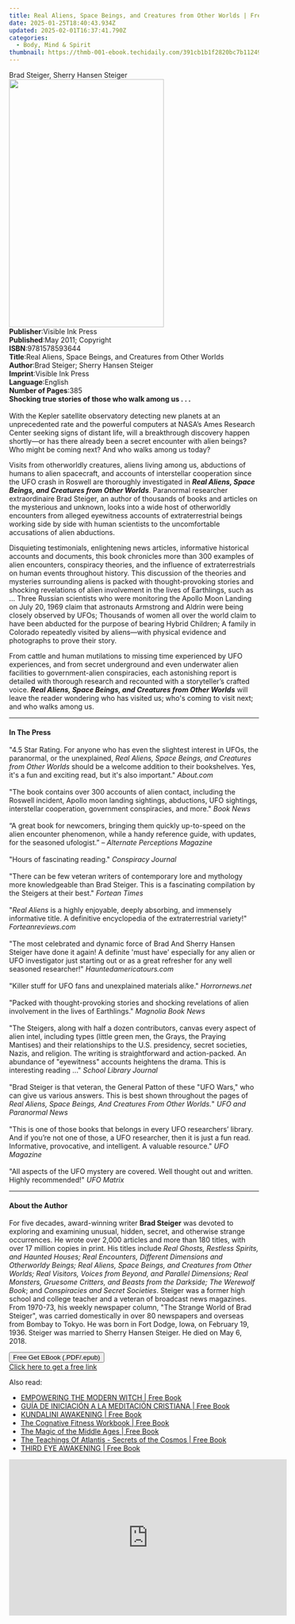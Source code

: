 ```yaml
---
title: Real Aliens, Space Beings, and Creatures from Other Worlds | Free Book
date: 2025-01-25T18:40:43.934Z
updated: 2025-02-01T16:37:41.790Z
categories:
  - Body, Mind & Spirit
thumbnail: https://thmb-001-ebook.techidaily.com/391cb1b1f2820bc7b1124939f470ac74de8a56a5100b4de522a0f979aca32845.jpg
---
```

<main id="book-container">
  <div class="flex flex-col">
    <div class="book-brief flex-1 py-6 px-4 sm:p-6 md:py-10 md:px-8">
      <!-- brief-->
      <div class="book-brief-main">Brad Steiger, Sherry Hansen Steiger</div>
    </div>
    <div
      class="book-meta-info flex-1 grid gap-4 col-start-1 col-end-3 row-start-1 sm:mb-6 sm:grid-cols-4 lg:gap-6 lg:col-start-2 lg:row-end-6 lg:row-span-6 lg:mb-0"
    >
      <div
        class="book-meta-info-left place-content-center mt-4 p-4 text-sm leading-6 col-start-2 col-span-2 dark:text-slate-400"
      >
        <img
          class="w-full h-500 object-cover rounded-lg sm:h-255 sm:col-span-2 lg:col-span-full"
          src="https://img-001-ebook.techidaily.com/4f8be732876b0b0d6c1e8306bf0bd316968aabd8337e7c67e363603cfd6b485d.jpg"
          alt=""
          width="312"
          height="500"
        />
      </div>
      <div
        class="book-meta-info-right mt-2 col-start-1 row-start-2 col-span-3 self-center"
      >
        <!-- meta data  -->
        <div class="flex flex-col px-4 md:px-8">
          <div class="flex-1">
            <strong>Publisher</strong>:<span class="px-2"
              >Visible Ink Press</span
            >
          </div>
          <div class="flex-1">
            <strong>Published</strong>:<span class="px-2"
              >May 2011; Copyright</span
            >
          </div>
          <div class="flex-1">
            <strong>ISBN</strong>:<span class="px-2">9781578593644</span>
          </div>
          <div class="flex-1">
            <strong>Title</strong>:<span class="px-2"
              >Real Aliens, Space Beings, and Creatures from Other Worlds</span
            >
          </div>
          <div class="flex-1">
            <strong>Author</strong>:<span class="px-2"
              >Brad Steiger; Sherry Hansen Steiger</span
            >
          </div>
          <div class="flex-1">
            <strong>Imprint</strong>:<span class="px-2">Visible Ink Press</span>
          </div>
          <div class="flex-1">
            <strong>Language</strong>:<span class="px-2">English</span>
          </div>
          <div class="flex-1">
            <strong>Number of Pages</strong>:<span class="px-2">385</span>
          </div>
        </div>
      </div>
    </div>
    <div class="book-description flex-1 py-6 px-4 sm:p-6 md:py-10 md:px-8">
      <div class="book-description-main">
        <div accordion-content="" id="description">
          <b>Shocking true stories of those who walk among us . . .</b
          ><br /><br />With the Kepler satellite observatory detecting new
          planets at an unprecedented rate and the powerful computers at NASA’s
          Ames Research Center seeking signs of distant life, will a
          breakthrough discovery happen shortly—or has there already been a
          secret encounter with alien beings? Who might be coming next? And who
          walks among us today?
          <p>
            Visits from otherworldly creatures, aliens living among us,
            abductions of humans to alien spacecraft, and accounts of
            interstellar cooperation since the UFO crash in Roswell are
            thoroughly investigated in
            <b
              ><i
                >Real Aliens, Space Beings, and Creatures from Other Worlds</i
              ></b
            >. Paranormal researcher extraordinaire Brad Steiger, an author of
            thousands of books and articles on the mysterious and unknown, looks
            into a wide host of otherworldly encounters from alleged eyewitness
            accounts of extraterrestrial beings working side by side with human
            scientists to the uncomfortable accusations of alien abductions.
          </p>
          <p>
            Disquieting testimonials, enlightening news articles, informative
            historical accounts and documents, this book chronicles more than
            300 examples of alien encounters, conspiracy theories, and the
            influence of extraterrestrials on human events throughout history.
            This discussion of the theories and mysteries surrounding aliens is
            packed with thought-provoking stories and shocking revelations of
            alien involvement in the lives of Earthlings, such as … Three
            Russian scientists who were monitoring the Apollo Moon Landing on
            July 20, 1969 claim that astronauts Armstrong and Aldrin were being
            closely observed by UFOs; Thousands of women all over the world
            claim to have been abducted for the purpose of bearing Hybrid
            Children; A family in Colorado repeatedly visited by aliens—with
            physical evidence and photographs to prove their story.
          </p>
          <p>
            From cattle and human mutilations to missing time experienced by UFO
            experiences, and from secret underground and even underwater alien
            facilities to government-alien conspiracies, each astonishing report
            is detailed with thorough research and recounted with a
            storyteller’s crafted voice.
            <i
              ><b
                >Real Aliens, Space Beings, and Creatures from Other Worlds</b
              ></i
            >
            will leave the reader wondering who has visited us; who's coming to
            visit next; and who walks among us.
          </p>
        </div>
        <div class="accordion-fader"></div>
      </div>
    </div>
    <div class="book-excerpts flex-1 py-6 px-4 sm:p-6 md:py-10 md:px-8">
      <!-- excerpts-->
      <div class="book-excerpts-main">
        <hr />
        <h4 class="placeholder placeholder-heading">
          <span>In The Press</span>
        </h4>
        <p>
          "4.5 Star Rating. For anyone who has even the slightest interest in
          UFOs, the paranormal, or the unexplained,
          <i>Real Aliens, Space Beings, and Creatures from Other Worlds </i
          >should be a welcome addition to their bookshelves. Yes, it's a fun
          and exciting read, but it's also important." <i>About.com</i
          ><br /><br />"The book contains over 300 accounts of alien contact,
          including the Roswell incident, Apollo moon landing sightings,
          abductions, UFO sightings, interstellar cooperation, government
          conspiracies, and more." <i>Book News</i><br /><br />“A great book for
          newcomers, bringing them quickly up-to-speed on the alien encounter
          phenomenon, while a handy reference guide, with updates, for the
          seasoned ufologist.” – <i>Alternate Perceptions Magazine</i
          ><br /><br />"Hours of fascinating reading." <i>Conspiracy Journal</i
          ><br /><br />"There can be few veteran writers of contemporary lore
          and mythology more knowledgeable than Brad Steiger. This is a
          fascinating compilation by the Steigers at their best."
          <i>Fortean Times</i><br /><br />"<i>Real Aliens</i> is a highly
          enjoyable, deeply absorbing, and immensely informative title. A
          definitive encyclopedia of the extraterrestrial variety!"
          <i>Forteanreviews.com</i><br /><br />"The most celebrated and dynamic
          force of Brad And Sherry Hansen Steiger have done it again! A definite
          'must have' especially for any alien or UFO investigator just starting
          out or as a great refresher for any well seasoned researcher!"
          <i>Hauntedamericatours.com</i><br /><br />"Killer stuff for UFO fans
          and unexplained materials alike." <i>Horrornews.net</i
          ><br /><br />"Packed with thought-provoking stories and shocking
          revelations of alien involvement in the lives of Earthlings."
          <i>Magnolia Book News</i><br /><br />"The Steigers, along with half a
          dozen contributors, canvas every aspect of alien intel, including
          types (little green men, the Grays, the Praying Mantises) and their
          relationships to the U.S. presidency, secret societies, Nazis, and
          religion. The writing is straightforward and action-packed. An
          abundance of "eyewitness" accounts heightens the drama. This is
          interesting reading ..." <i>School Library Journal</i
          ><br /><br />"Brad Steiger is that veteran, the General Patton of
          these "UFO Wars," who can give us various answers. This is best shown
          throughout the pages of
          <i>Real Aliens, Space Beings, And Creatures From Other Worlds.</i>"
          <i>UFO and Paranormal News</i><br /><br />"This is one of those books
          that belongs in every UFO researchers’ library. And if you’re not one
          of those, a UFO researcher, then it is just a fun read. Informative,
          provocative, and intelligent. A valuable resource." <i>UFO Magazine</i
          ><br /><br />"All aspects of the UFO mystery are covered. Well thought
          out and written. Highly recommended!" <i>UFO Matrix</i><br />
        </p>
      </div>
    </div>
    <div class="book-about-author flex-1 py-6 px-4 sm:p-6 md:py-10 md:px-8">
      <!-- about author-->
      <div class="book-main-author-main">
        <hr />
        <h4 class="placeholder placeholder-heading">
          <span>About the Author</span>
        </h4>
        <p>
          For five decades, award-winning writer <b>Brad Steiger</b> was devoted
          to exploring and examining unusual, hidden, secret, and otherwise
          strange occurrences. He wrote over 2,000 articles and more than 180
          titles, with over 17 million copies in print. His titles include
          <i
            >Real Ghosts, Restless Spirits, and Haunted Houses; Real Encounters,
            Different Dimensions and Otherworldy Beings; Real Aliens, Space
            Beings, and Creatures from Other Worlds; Real Visitors, Voices from
            Beyond, and Parallel Dimensions; Real Monsters, Gruesome Critters,
            and Beasts from the Darkside; The Werewolf Book</i
          >; and <i>Conspiracies and Secret Societies</i>. Steiger was a former
          high school and college teacher and a veteran of broadcast news
          magazines. From 1970-73, his weekly newspaper column, "The Strange
          World of Brad Steiger", was carried domestically in over 80 newspapers
          and overseas from Bombay to Tokyo. He was born in Fort Dodge, Iowa, on
          February 19, 1936. Steiger was married to Sherry Hansen Steiger. He
          died on May 6, 2018.
        </p>
      </div>
    </div>
    <div class="book-free-get flex-1 py-6 px-4 sm:p-6 md:py-10 md:px-8">
      <button
        id="btn-free-get"
        class="bg-blue-500 hover:bg-blue-700 text-white font-bold py-2 px-4 rounded"
      >
        Free Get EBook (.PDF/.epub)
      </button>
      <div id="countdown-display" class="px-2 text-lg mt-2"></div>
      <a
        id="free-link"
        class="hidden bg-blue-500 hover:bg-blue-700 text-white font-bold py-2 px-4 rounded"
        href="https://www.ebooks.com/en-us/book/96489655/real-aliens-space-beings-and-creatures-from-other-worlds/brad-steiger/"
        target="_blank"
        >Click here to get a free link</a
      >
    </div>
    <script>
      let countdownTime = 0;
      let countdownInterval = null;
      document
        .getElementById('btn-free-get')
        .addEventListener('click', startCountdown);
      function startCountdown() {
        countdownTime = new Date().getTime() + 60000 * 3;
        countdownInterval = setInterval(updateCountdown, 1000);
        document.getElementById('btn-free-get').disabled = true;
        document
          .getElementById('btn-free-get')
          .classList.add('bg-gray-500', 'cursor-not-allowed');
      }
      function updateCountdown() {
        let currentTime = new Date().getTime();
        let timeLeft = countdownTime - currentTime;
        let secondsLeft = Math.floor(timeLeft / 1000);
        document.getElementById('countdown-display').innerHTML =
          `Remaining time: ${secondsLeft} seconds.`;
        if (secondsLeft <= 0) {
          clearInterval(countdownInterval);
          document.getElementById('btn-free-get').classList.add('hidden');
          document.getElementById('free-link').classList.remove('hidden');
          document.getElementById('countdown-display').innerHTML = '';
        }
      }
    </script>
  </div>
</main>

<ins class="adsbygoogle"
      style="display:block"
      data-ad-client="ca-pub-7571918770474297"
      data-ad-slot="8358498916"
      data-ad-format="auto"
      data-full-width-responsive="true"></ins>
    

<span class="atpl-alsoreadstyle">Also read:</span>
<div><ul>
<li><a href="https://novels-ebooks.techidaily.com/211253758-9781998186044-empowering-the-modern-witch/"><u>EMPOWERING THE MODERN WITCH | Free Book</u></a></li>
<li><a href="https://novels-ebooks.techidaily.com/211253715-9781958997505-guia-de-iniciacion-a-la-meditacion-cristiana/"><u>GUÍA DE INICIACIÓN A LA MEDITACIÓN CRISTIANA | Free Book</u></a></li>
<li><a href="https://novels-ebooks.techidaily.com/211253776-9783988317063-kundalini-awakening/"><u>KUNDALINI AWAKENING | Free Book</u></a></li>
<li><a href="https://novels-ebooks.techidaily.com/211253660-9798988340331-the-cognative-fitness-workbook/"><u>The Cognative Fitness Workbook | Free Book</u></a></li>
<li><a href="https://novels-ebooks.techidaily.com/211253779-9782384552344-the-magic-of-the-middle-ages/"><u>The Magic of the Middle Ages | Free Book</u></a></li>
<li><a href="https://novels-ebooks.techidaily.com/211253737-9798218279172-the-teachings-of-atlantis-secrets-of-the-cosmos/"><u>The Teachings Of Atlantis - Secrets of the Cosmos | Free Book</u></a></li>
<li><a href="https://novels-ebooks.techidaily.com/211253759-9783988317087-third-eye-awakening/"><u>THIRD EYE AWAKENING | Free Book</u></a></li>
</ul></div>

<!-- affiliate ads begin -->
<iframe width="560" height="315" src="https://www.youtube.com/embed/X18Dq7rV-xI?si=twFfXIPD0TFmC5EM" title="YouTube video player" frameborder="0" allow="accelerometer; autoplay; clipboard-write; encrypted-media; gyroscope; picture-in-picture; web-share" referrerpolicy="strict-origin-when-cross-origin" allowfullscreen></iframe>
<!-- affiliate ads end -->

